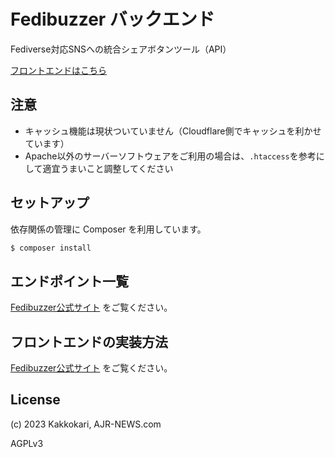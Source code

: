 # Fedibuzzer バックエンド

Fediverse対応SNSへの統合シェアボタンツール（API）

[フロントエンドはこちら](https://github.com/AJR-NEWS-DEV/fedibuzzer-lp)

## 注意

- キャッシュ機能は現状ついていません（Cloudflare側でキャッシュを利かせています）
- Apache以外のサーバーソフトウェアをご利用の場合は、`.htaccess`を参考にして適宜うまいこと調整してください

## セットアップ

依存関係の管理に Composer を利用しています。

```bash
$ composer install
```

## エンドポイント一覧

[Fedibuzzer公式サイト](https://fedibuzzer.ajr-news.com/#api%E3%82%92%E4%BD%BF%E7%94%A8%E3%81%97%E3%81%A6%E5%AE%9F%E8%A3%85) をご覧ください。

## フロントエンドの実装方法

[Fedibuzzer公式サイト](https://fedibuzzer.ajr-news.com/#api%E3%82%92%E4%BD%BF%E7%94%A8%E3%81%97%E3%81%A6%E5%AE%9F%E8%A3%85) をご覧ください。

## License

(c) 2023 Kakkokari, AJR-NEWS.com

AGPLv3
